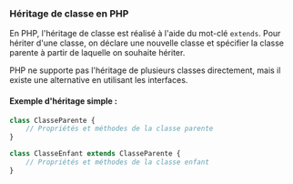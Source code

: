 ### Héritage de classe en PHP

En PHP, l'héritage de classe est réalisé à l'aide du mot-clé `extends`. Pour hériter d'une classe, on déclare une nouvelle classe et spécifier la classe parente à partir de laquelle on souhaite hériter.

PHP ne supporte pas l'héritage de plusieurs classes directement, mais il existe une alternative en utilisant les interfaces.

#### Exemple d'héritage simple :

```php
class ClasseParente {
    // Propriétés et méthodes de la classe parente
}

class ClasseEnfant extends ClasseParente {
    // Propriétés et méthodes de la classe enfant
}
```

